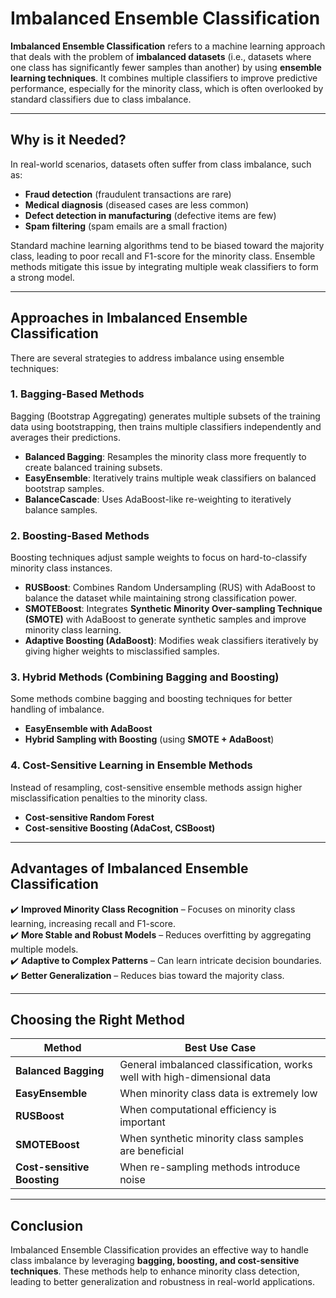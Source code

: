 # **Imbalanced Ensemble Classification**
**Imbalanced Ensemble Classification** refers to a machine learning approach that deals with the problem of **imbalanced datasets** (i.e., datasets where one class has significantly fewer samples than another) by using **ensemble learning techniques**. It combines multiple classifiers to improve predictive performance, especially for the minority class, which is often overlooked by standard classifiers due to class imbalance.

---

## **Why is it Needed?**
In real-world scenarios, datasets often suffer from class imbalance, such as:
- **Fraud detection** (fraudulent transactions are rare)
- **Medical diagnosis** (diseased cases are less common)
- **Defect detection in manufacturing** (defective items are few)
- **Spam filtering** (spam emails are a small fraction)

Standard machine learning algorithms tend to be biased toward the majority class, leading to poor recall and F1-score for the minority class. Ensemble methods mitigate this issue by integrating multiple weak classifiers to form a strong model.

---

## **Approaches in Imbalanced Ensemble Classification**
There are several strategies to address imbalance using ensemble techniques:

### **1. Bagging-Based Methods**
Bagging (Bootstrap Aggregating) generates multiple subsets of the training data using bootstrapping, then trains multiple classifiers independently and averages their predictions.
- **Balanced Bagging**: Resamples the minority class more frequently to create balanced training subsets.
- **EasyEnsemble**: Iteratively trains multiple weak classifiers on balanced bootstrap samples.
- **BalanceCascade**: Uses AdaBoost-like re-weighting to iteratively balance samples.

### **2. Boosting-Based Methods**
Boosting techniques adjust sample weights to focus on hard-to-classify minority class instances.
- **RUSBoost**: Combines Random Undersampling (RUS) with AdaBoost to balance the dataset while maintaining strong classification power.
- **SMOTEBoost**: Integrates **Synthetic Minority Over-sampling Technique (SMOTE)** with AdaBoost to generate synthetic samples and improve minority class learning.
- **Adaptive Boosting (AdaBoost)**: Modifies weak classifiers iteratively by giving higher weights to misclassified samples.

### **3. Hybrid Methods (Combining Bagging and Boosting)**
Some methods combine bagging and boosting techniques for better handling of imbalance.
- **EasyEnsemble with AdaBoost**
- **Hybrid Sampling with Boosting** (using **SMOTE + AdaBoost**)

### **4. Cost-Sensitive Learning in Ensemble Methods**
Instead of resampling, cost-sensitive ensemble methods assign higher misclassification penalties to the minority class.
- **Cost-sensitive Random Forest**
- **Cost-sensitive Boosting (AdaCost, CSBoost)**

---

## **Advantages of Imbalanced Ensemble Classification**
✔️ **Improved Minority Class Recognition** – Focuses on minority class learning, increasing recall and F1-score.  
✔️ **More Stable and Robust Models** – Reduces overfitting by aggregating multiple models.  
✔️ **Adaptive to Complex Patterns** – Can learn intricate decision boundaries.  
✔️ **Better Generalization** – Reduces bias toward the majority class.  

---

## **Choosing the Right Method**
| **Method**  | **Best Use Case** |
|-------------|------------------|
| **Balanced Bagging** | General imbalanced classification, works well with high-dimensional data |
| **EasyEnsemble** | When minority class data is extremely low |
| **RUSBoost** | When computational efficiency is important |
| **SMOTEBoost** | When synthetic minority class samples are beneficial |
| **Cost-sensitive Boosting** | When re-sampling methods introduce noise |

---

## **Conclusion**
Imbalanced Ensemble Classification provides an effective way to handle class imbalance by leveraging **bagging, boosting, and cost-sensitive techniques**. These methods help to enhance minority class detection, leading to better generalization and robustness in real-world applications.
